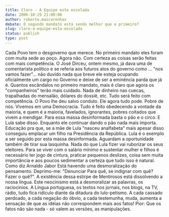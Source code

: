 ```yaml
---
title: Claro - A Equipe esta escolada
date: 2006-10-29 21:00:00
author: roberto.mascarenhas
debate: O segundo mandato está sendo melhor que o primeiro?
slug: claro-a-equipe-esta-escolada
status: publish 
type: post
---
```


Cada Povo tem o desgoverno que merece. No primeiro mandato eles foram com muita sede ao poço. Agora não. Com certeza as coisas serão feitas com mais competência. O José Dirceu, ontem mesmo, já dava uma de comentarista político e se referia aos futuros atos do governo como ... "nos vamos fazer"... não duvido nada que breve ele esteja ocupando oficialmente um cargo no Governo e deixe de ser a eminência parda que já é.
Quantos escândalos no primeiro mandato, mais é claro que agora os "companheiros" terão mais cuidado.
Nada de dinheiro nas cuecas, trapalhadas do mensalão, dólares do dossiê, etc. Tudo será feito com competência. O Povo lhe deu salvo conduto. Ele agora tudo pode. Pobre de nós.
Vivemos em uma Democracia. Tudo é feito obedecendo a vontade da maioria, e quem é a maioria, favelados, ignorantes, pobres coitados que vivem a mendigar. Para essa massa desinformada basta o pão e o circo. E Lula sabe disso. Enquanto ele continuar dando o pão nada mais importa. Educação pra que, se a mãe de Lula "nasceu analfabeta" mais apesar disso conseguiu emplacar um filho na Presidência da República. Lula é o exemplo a ser seguido por esta massa desinformada. Aguardam a oportunidade também de tirar sua lasquinha. 
Nada do que Lula fizer vai ruborizar os seus eleitores. Para se viver com o salário mínimo e sustentar mulher e filhos é necessário ter jogo de cintura, praticar pequenos deslizes, coisa sem muita importância e aos poucos sedimentar a certeza que tudo isso é natural. 
Como diz Arnaldo Jabor 
Está havendo uma desmoralização do pensamento. Deprimo-me: "Denunciar 
Para quê, se indignar com quê? Fazer o quê?". A existência dessa estirpe de 
Mentirosos está dissolvendo a nossa língua.
Este neocinismo está a desmoralizar as palavras, os raciocínios. A 
Língua portuguesa, os textos nos jornais, nos blogs, na TV, rádio, tudo fica
ridículo diante da ditadura do lulo-petismo.
A cada cassado perdoado, a cada negação do óbvio, a cada testemunha, 
muda, aumenta a sensação de que as idéias não correspondem mais aos fatos!
 Pior:
Que os fatos não são nada - só valem as versões, as manipulações.
